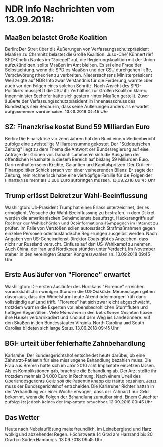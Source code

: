 # NDR Info Nachrichten vom 13.09.2018:


## Maaßen belastet Große Koalition
Berlin: Der Streit über die Äußerungen von Verfassungsschutzpräsident Maaßen zu Chemnitz belastet die Große Koalition. Juso-Chef Kühnert rief SPD-Chefin Nahles im "Spiegel" auf, die Regierungskoalition mit der Union aufzukündigen, sollte Maaßen im Amt bleiben. Es sei eine Frage der Selbstachtung, wenn die SPD es Maaßen und der CSU durchgehen ließe, Verschwörungstheorien zu verbreiten. Niedersachsens Ministerpräsident Weil zeigte auf NDR Info zwar Verständnis für die Forderung, warnte aber auch vor den Folgen eines solchen Schritts. Nach Ansicht des SPD-Politikers muss jetzt die CSU ihr Verhältnis zur Großen Koalition klären. Innenminister Seehofer hatte sich gestern hinter Maaßen gestellt. Zuvor äußerte der Verfassungsschutzpräsident im Innenausschuss des Bundestags sein Bedauern, dass seine Äußerungen anders als erwartet aufgenommen worden seien. 13.09.2018 09:45 Uhr 

## SZ: Finanzkrise kostet Bund 59 Milliarden Euro
Berlin: Die Finanzkrise vor zehn Jahren hat den Bund einem Medienbericht zufolge eine zweistellige Milliardensumme gekostet. Der "Süddeutschen Zeitung" liegt zu dem Thema die Antwort der Bundesregierung auf eine Anfrage der Grünen vor. Danach summieren sich die Ausgaben der öffentlichen Haushalte in diesem Bereich auf bislang 59 Milliarden Euro. Darin enthalten seien Kredite, Garantien und Kapitalspritzen. Der Grünen-Finanzpolitiker Schick sprach von einer verheerenden Bilanz. Er sagte der Zeitung, rein rechnerisch habe eine vierköpfige Familie für die Folgen der Finanzkrise mehr als 3.000 Euro aufbringen müssen. 13.09.2018 09:45 Uhr 

## Trump erlässt Dekret zur Wahl-Beeinflussung
Washington: US-Präsident Trump hat einen Erlass unterzeichnet, der es ermöglicht, Versuche der Wahl-Beeinflussung zu bestrafen. In dem Dekret werden die amerikanischen Geheimdienste beauftragt, Hackerangriffe auf Rechner der Wahlbehörden und Desinformations-Kampagnen im Internet zu prüfen. Im Falle von Verstößen sollen automatisch Strafmaßnahmen gegen einzelne Personen oder ausländische Regierungen ausgelöst werden. Nach Angaben von US-Geheimdienst-Direktor Coats gibt es Anzeichen, dass nicht nur Russland versucht, Einfluss auf den US-Wahlkampf zu nehmen. Auch China, der Iran und Nordkorea stünden unter Verdacht. Im November stehen in den Vereinigten Staaten Kongresswahlen an. 13.09.2018 09:45 Uhr 

## Erste Ausläufer von "Florence" erwartet
Washington: Die ersten Ausläufer des Hurrikans "Florence" erreichen voraussichtlich in wenigen Stunden die US-Ostküste. Meteorologen gehen davon aus, dass der Wirbelsturm heute Abend oder morgen früh dann vollständig auf Land trifft. "Florence" hat sich zwar leicht abgeschwächt, trotzdem warnen die Experten vor lebensbedrohlichen Sturmfluten und heftigen Regenfällen. Viele Menschen in den betroffenen Gebieten haben ihre Häuser verbarrikadiert und sind auf dem Weg ins Landesinnere. Auf den Straßen in den Bundesstaaten Virginia, North Carolina und South Carolina bildeten sich lange Staus. 13.09.2018 09:45 Uhr 

## BGH urteilt über fehlerhafte Zahnbehandlung
Karlsruhe: Der Bundesgerichtshof entscheidet heute darüber, ob eine Zahnarzt-Patientin für eine misslungene Behandlung bezahlen muss. Die Frau aus Bremen hatte sich im Jahr 2010 acht Implantate einsetzen lassen. Als es Komplikationen gab, brach sie die Behandlung ab. Der Arzt stellte ihr trotzdem mehr als 34.000 Euro in Rechnung. Nach einem Urteil des Oberlandesgerichts Celle soll die Patientin knapp die Hälfte bezahlen. Jetzt muss der Bundesgerichtshof entscheiden. Die Karlsruher Richter hatten in der Verhandlung vor einer Woche erwogen, dass der Zahnarzt nur Geld bekommt, wenn die Folgen der Behandlung zumutbar sind. Einem Gutachter zufolge ist jedoch keines der Implantate brauchbar. 13.09.2018 09:45 Uhr 

## Das Wetter
Heute nach Nebelauflösung meist freundlich, im Leinebergland und Harz wolkig und abziehender Regen. Höchstwerte 14 Grad am Harzrand bis 20 Grad im Süden Hamburgs. 13.09.2018 09:45 Uhr 
